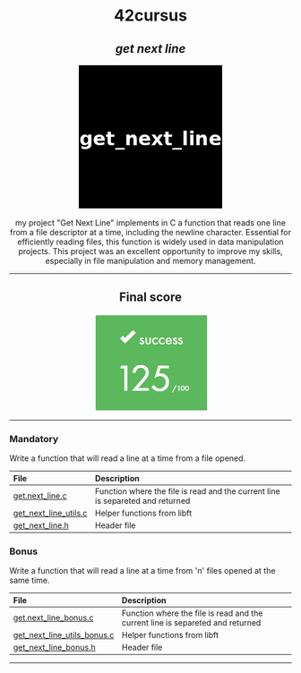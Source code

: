 <h1 align=center>
	<b>42cursus</b>
</h1>

<div align=center>
	<h2>
		<i>get next line</i>
	</h2>
	<img src="get_next_line_image.png" alt=get next line badge/>
	<p align=center>
    		my project "Get Next Line" implements in C a function that reads one line from a file descriptor at a time, including the newline character. Essential for efficiently reading files, this function is widely used in data manipulation projects.
        This project was an excellent opportunity to improve my skills, especially in file manipulation and memory management.
	</p>
</div>

---

<div align=center>
	<h2>
		Final score
	</h2>
	<img src="transferir.png" alt=get next line grade/>
</div>

---

<h3 align=left>
    Mandatory
</h3>
<p>
    Write a function that will read a line at a time from a file opened.
</p>

| File | Description |
| :--- | :--- |
| [get.next_line.c](https://github.com/cde-paiv/getnextline/blob/main/get_next_line.c) | Function where the file is read and the current line is separeted and returned |
| [get_next_line_utils.c](https://github.com/cde-paiv/getnextline/blob/main/get_next_line_utils.c) | Helper functions from libft |
| [get_next_line.h](https://github.com/cde-paiv/getnextline/blob/main/get_next_line.h) | Header file |

<h3 align=left>
    Bonus
</h3>
<p>
    Write a function that will read a line at a time from 'n' files opened at the same time.
</p>

| File | Description |
| :--- | :--- |
| [get.next_line_bonus.c](https://github.com/cde-paiv/getnextline/blob/main/get_next_line_bonus.c) | Function where the file is read and the current line is separeted and returned |
| [get_next_line_utils_bonus.c](https://github.com/cde-paiv/getnextline/blob/main/get_next_line_utils_bonus.c) | Helper functions from libft |
| [get_next_line_bonus.h](https://github.com/cde-paiv/getnextline/blob/main/get_next_line_bonus.h) | Header file |

---
